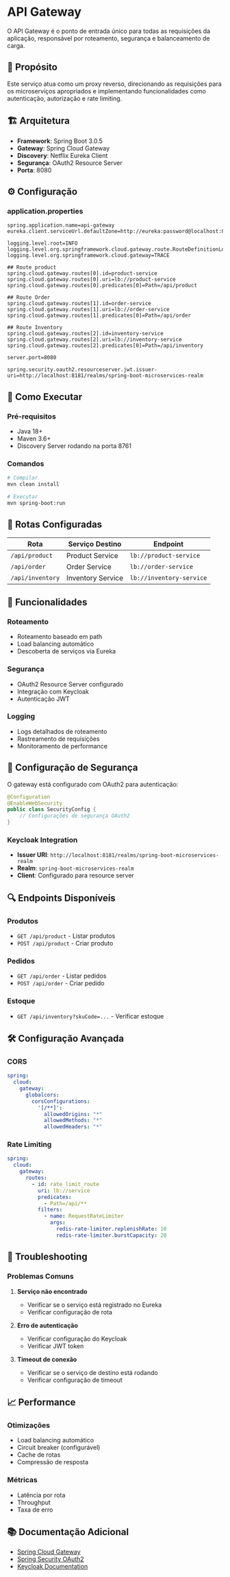 # API Gateway

O API Gateway é o ponto de entrada único para todas as requisições da aplicação, responsável por roteamento, segurança e balanceamento de carga.

## 🎯 Propósito

Este serviço atua como um proxy reverso, direcionando as requisições para os microserviços apropriados e implementando funcionalidades como autenticação, autorização e rate limiting.

## 🏗️ Arquitetura

- **Framework**: Spring Boot 3.0.5
- **Gateway**: Spring Cloud Gateway
- **Discovery**: Netflix Eureka Client
- **Segurança**: OAuth2 Resource Server
- **Porta**: 8080



## ⚙️ Configuração

### application.properties
```properties
spring.application.name=api-gateway
eureka.client.serviceUrl.defaultZone=http://eureka:password@localhost:8761/eureka

logging.level.root=INFO
logging.level.org.springframework.cloud.gateway.route.RouteDefinitionLocator=INFO
logging.level.org.springframework.cloud.gateway=TRACE

## Route product
spring.cloud.gateway.routes[0].id=product-service
spring.cloud.gateway.routes[0].uri=lb://product-service
spring.cloud.gateway.routes[0].predicates[0]=Path=/api/product

## Route Order
spring.cloud.gateway.routes[1].id=order-service
spring.cloud.gateway.routes[1].uri=lb://order-service
spring.cloud.gateway.routes[1].predicates[0]=Path=/api/order

## Route Inventory
spring.cloud.gateway.routes[2].id=inventory-service
spring.cloud.gateway.routes[2].uri=lb://inventory-service
spring.cloud.gateway.routes[2].predicates[0]=Path=/api/inventory

server.port=8080

spring.security.oauth2.resourceserver.jwt.issuer-uri=http://localhost:8181/realms/spring-boot-microservices-realm
```

## 🚀 Como Executar

### Pré-requisitos
- Java 18+
- Maven 3.6+
- Discovery Server rodando na porta 8761

### Comandos
```bash
# Compilar
mvn clean install

# Executar
mvn spring-boot:run
```

## 📡 Rotas Configuradas

| Rota | Serviço Destino | Endpoint |
|------|-----------------|----------|
| `/api/product` | Product Service | `lb://product-service` |
| `/api/order` | Order Service | `lb://order-service` |
| `/api/inventory` | Inventory Service | `lb://inventory-service` |

## 🔧 Funcionalidades

### Roteamento
- Roteamento baseado em path
- Load balancing automático
- Descoberta de serviços via Eureka

### Segurança
- OAuth2 Resource Server configurado
- Integração com Keycloak
- Autenticação JWT

### Logging
- Logs detalhados de roteamento
- Rastreamento de requisições
- Monitoramento de performance

## 🔐 Configuração de Segurança

O gateway está configurado com OAuth2 para autenticação:

```java
@Configuration
@EnableWebSecurity
public class SecurityConfig {
    // Configurações de segurança OAuth2
}
```

### Keycloak Integration
- **Issuer URI**: `http://localhost:8181/realms/spring-boot-microservices-realm`
- **Realm**: `spring-boot-microservices-realm`
- **Client**: Configurado para resource server



## 🔍 Endpoints Disponíveis

### Produtos
- `GET /api/product` - Listar produtos
- `POST /api/product` - Criar produto

### Pedidos
- `GET /api/order` - Listar pedidos
- `POST /api/order` - Criar pedido

### Estoque
- `GET /api/inventory?skuCode=...` - Verificar estoque

## 🛠️ Configuração Avançada

### CORS
```yaml
spring:
  cloud:
    gateway:
      globalcors:
        corsConfigurations:
          '[/**]':
            allowedOrigins: "*"
            allowedMethods: "*"
            allowedHeaders: "*"
```

### Rate Limiting
```yaml
spring:
  cloud:
    gateway:
      routes:
        - id: rate_limit_route
          uri: lb://service
          predicates:
            - Path=/api/**
          filters:
            - name: RequestRateLimiter
              args:
                redis-rate-limiter.replenishRate: 10
                redis-rate-limiter.burstCapacity: 20
```

## 🔧 Troubleshooting

### Problemas Comuns

1. **Serviço não encontrado**
   - Verificar se o serviço está registrado no Eureka
   - Verificar configuração de rota

2. **Erro de autenticação**
   - Verificar configuração do Keycloak
   - Verificar JWT token

3. **Timeout de conexão**
   - Verificar se o serviço de destino está rodando
   - Verificar configuração de timeout

## 📈 Performance

### Otimizações
- Load balancing automático
- Circuit breaker (configurável)
- Cache de rotas
- Compressão de resposta

### Métricas
- Latência por rota
- Throughput
- Taxa de erro

## 📚 Documentação Adicional

- [Spring Cloud Gateway](https://spring.io/projects/spring-cloud-gateway)
- [Spring Security OAuth2](https://spring.io/projects/spring-security-oauth)
- [Keycloak Documentation](https://www.keycloak.org/documentation) 